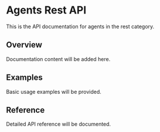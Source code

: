 # Agents Rest API

This is the API documentation for agents in the rest category.

## Overview

Documentation content will be added here.

## Examples

Basic usage examples will be provided.

## Reference

Detailed API reference will be documented.

